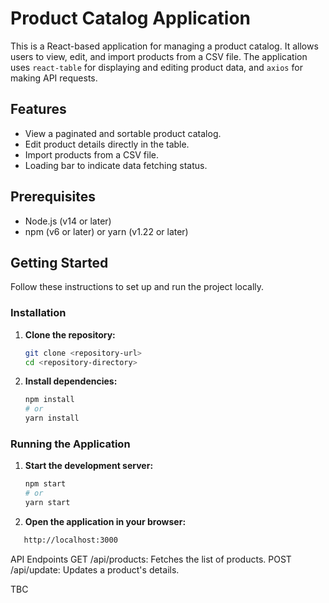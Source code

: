 # Product Catalog Application

This is a React-based application for managing a product catalog. It allows users to view, edit, and import products from a CSV file. The application uses `react-table` for displaying and editing product data, and `axios` for making API requests.

## Features

- View a paginated and sortable product catalog.
- Edit product details directly in the table.
- Import products from a CSV file.
- Loading bar to indicate data fetching status.

## Prerequisites

- Node.js (v14 or later)
- npm (v6 or later) or yarn (v1.22 or later)

## Getting Started

Follow these instructions to set up and run the project locally.

### Installation

1. **Clone the repository:**

   ```bash
   git clone <repository-url>
   cd <repository-directory>
   ```
2. **Install dependencies:**
   ```bash
   npm install
   # or
   yarn install
   ```

### Running the Application
1. **Start the development server:**
   ```bash
   npm start
   # or
   yarn start
   ```
2. **Open the application in your browser:**
```bash
   http://localhost:3000
   ```

API Endpoints
GET /api/products: Fetches the list of products.
POST /api/update: Updates a product's details.

TBC